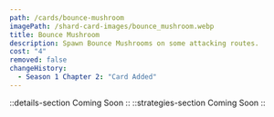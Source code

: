```yaml
---
path: /cards/bounce-mushroom
imagePath: /shard-card-images/bounce_mushroom.webp
title: Bounce Mushroom
description: Spawn Bounce Mushrooms on some attacking routes.
cost: "4"
removed: false
changeHistory:
  - Season 1 Chapter 2: "Card Added"
---
```

::details-section
Coming Soon
::
::strategies-section
Coming Soon
::